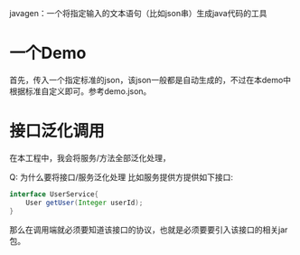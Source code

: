 javagen：一个将指定输入的文本语句（比如json串）生成java代码的工具

# 一个Demo
首先，传入一个指定标准的json，该json一般都是自动生成的，不过在本demo中根据标准自定义即可。参考demo.json。

# 接口泛化调用
在本工程中，我会将服务/方法全部泛化处理，

Q: 为什么要将接口/服务泛化处理
比如服务提供方提供如下接口:
```java
interface UserService{
    User getUser(Integer userId);
}
```
那么在调用端就必须要知道该接口的协议，也就是必须要要引入该接口的相关jar包。